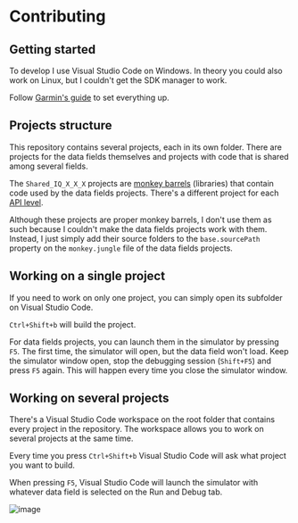 # Contributing
## Getting started
To develop I use Visual Studio Code on Windows. In theory you could also work on Linux, but I couldn't get the SDK manager to work.

Follow [Garmin's guide](https://developer.garmin.com/connect-iq/connect-iq-basics/getting-started/) to set everything up.

## Projects structure
This repository contains several projects, each in its own folder. There are projects for the data fields themselves and projects with code that is shared among several fields.

The `Shared_IQ_X_X_X` projects are [monkey barrels](https://developer.garmin.com/connect-iq/core-topics/shareable-libraries/) (libraries) that contain code used by the data fields projects. There's a different project for each [API level](https://developer.garmin.com/connect-iq/connect-iq-basics/#systemversusapilevel).

Although these projects are proper monkey barrels, I don't use them as such because I couldn't make the data fields projects work with them. Instead, I just simply add their source folders to the `base.sourcePath` property on the `monkey.jungle` file of the data fields projects.

## Working on a single project
If you need to work on only one project, you can simply open its subfolder on Visual Studio Code.

`Ctrl+Shift+b` will build the project.

For data fields projects, you can launch them in the simulator by pressing `F5`. The first time, the simulator will open, but the data field won't load. Keep the simulator window open, stop the debugging session (`Shift+F5`) and press `F5` again. This will happen every time you close the simulator window.

## Working on several projects
There's a Visual Studio Code workspace on the root folder that contains every project in the repository. The workspace allows you to work on several projects at the same time.

Every time you press `Ctrl+Shift+b` Visual Studio Code will ask what project you want to build.

When pressing `F5`, Visual Studio Code will launch the simulator with whatever data field is selected on the Run and Debug tab.

![image](https://user-images.githubusercontent.com/6429775/144629757-96d37818-cfb4-4be9-b69c-5267e0ea33c3.png)
